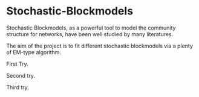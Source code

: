 Stochastic-Blockmodels
======================

Stochastic Blockmodels, as a powerful tool to model the community structure for networks, have been well studied by many literatures. 

The aim of the project is to fit different stochastic blockmodels via a plenty of EM-type algorithm.

First Try.

Second try.


Third try.